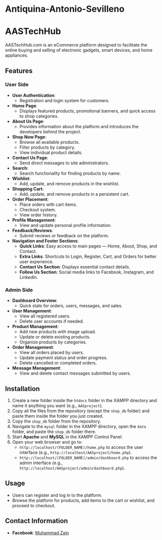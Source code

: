 # Antiquina-Antonio-Sevilleno
# AASTechHub

AASTechHub.com is an eCommerce platform designed to facilitate the online buying and selling of electronic gadgets, smart devices, and home appliances.

## Features

### User Side
- **User Authentication**:
  - Registration and login system for customers.
- **Home Page**:
  - Displays featured products, promotional banners, and quick access to shop categories.
- **About Us Page**:
  - Provides information about the platform and introduces the developers behind the project.
- **Shop Now Page**:
  - Browse all available products.
  - Filter products by category.
  - View individual product details.
- **Contact Us Page**:
  - Send direct messages to site administrators.
- **Search**:
  - Search functionality for finding products by name.
- **Wishlist**:
  - Add, update, and remove products in the wishlist.
- **Shopping Cart**:
  - Add, update, and remove products in a persistent cart.
- **Order Placement**:
  - Place orders with cart items.
  - Checkout system.
  - View order history.
- **Profile Management**:
  - View and update personal profile information.
- **Feedback/Reviews**:
  - Submit reviews or feedback on the platform.
- **Navigation and Footer Sections**:
  - **Quick Links**: Easy access to main pages — Home, About, Shop, and Contact.
  - **Extra Links**: Shortcuts to Login, Register, Cart, and Orders for better user experience.
  - **Contact Us Section**: Displays essential contact details.
  - **Follow Us Section**: Social media links to Facebook, Instagram, and LinkedIn.

### Admin Side
- **Dashboard Overview**:
  - Quick stats for orders, users, messages, and sales.
- **User Management**:
  - View all registered users.
  - Delete user accounts if needed.
- **Product Management**:
  - Add new products with image upload.
  - Update or delete existing products.
  - Organize products by categories.
- **Order Management**:
  - View all orders placed by users.
  - Update payment status and order progress.
  - Delete cancelled or completed orders.
- **Message Management**:
  - View and delete contact messages submitted by users.

## Installation

1. Create a new folder inside the `htdocs` folder in the XAMPP directory and name it anything you want (e.g., `AASproject`).
2. Copy all the files from the repository (except the `shop_db` folder) and paste them inside the folder you just created.
3. Copy the `shop_db` folder from the repository.
4. Navigate to the `mysql` folder in the XAMPP directory, open the `data` folder, and paste the `shop_db` folder there.
5. Start **Apache** and **MySQL** in the XAMPP Control Panel.
6. Open your web browser and go to:
   - `http://localhost/(FOLDER_NAME)/home.php` to access the user interface (e.g., `http://localhost/AASproject/home.php`).
   - `http://localhost/(FOLDER_NAME)/admin/dashboard.php` to access the admin interface (e.g., `http://localhost/AASproject/admin/dashboard.php`).

## Usage

- Users can register and log in to the platform.
- Browse the platform for products, add items to the cart or wishlist, and proceed to checkout.


## Contact Information

- **Facebook**: [Muhammad Zain](https://facebook.com)
